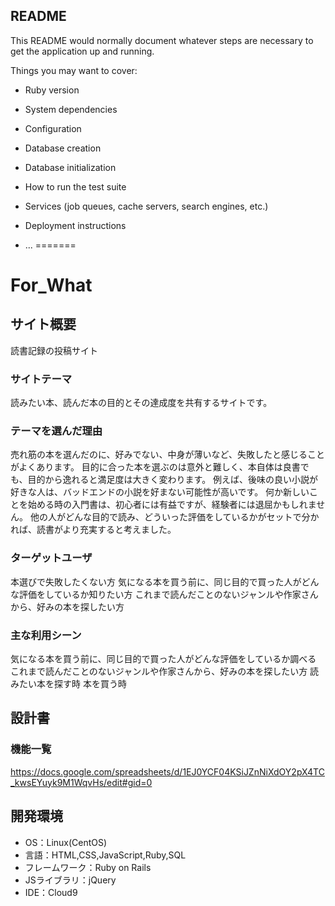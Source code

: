 ## README

This README would normally document whatever steps are necessary to get the
application up and running.

Things you may want to cover:

* Ruby version

* System dependencies

* Configuration

* Database creation

* Database initialization

* How to run the test suite

* Services (job queues, cache servers, search engines, etc.)

* Deployment instructions

* ...
=======
# For_What
## サイト概要
読書記録の投稿サイト
### サイトテーマ
読みたい本、読んだ本の目的とその達成度を共有するサイトです。
### テーマを選んだ理由
売れ筋の本を選んだのに、好みでない、中身が薄いなど、失敗したと感じることがよくあります。
目的に合った本を選ぶのは意外と難しく、本自体は良書でも、目的から逸れると満足度は大きく変わります。
例えば、後味の良い小説が好きな人は、バッドエンドの小説を好まない可能性が高いです。
何か新しいことを始める時の入門書は、初心者には有益ですが、経験者には退屈かもしれません。
他の人がどんな目的で読み、どういった評価をしているかがセットで分かれば、読書がより充実すると考えました。

### ターゲットユーザ
本選びで失敗したくない方
気になる本を買う前に、同じ目的で買った人がどんな評価をしているか知りたい方
これまで読んだことのないジャンルや作家さんから、好みの本を探したい方

### 主な利用シーン
気になる本を買う前に、同じ目的で買った人がどんな評価をしているか調べる
これまで読んだことのないジャンルや作家さんから、好みの本を探したい方
読みたい本を探す時
本を買う時

## 設計書

### 機能一覧
<https://docs.google.com/spreadsheets/d/1EJ0YCF04KSiJZnNiXdOY2pX4TC_kwsEYuyk9M1WqvHs/edit#gid=0>
## 開発環境
- OS：Linux(CentOS)
- 言語：HTML,CSS,JavaScript,Ruby,SQL
- フレームワーク：Ruby on Rails
- JSライブラリ：jQuery
- IDE：Cloud9
